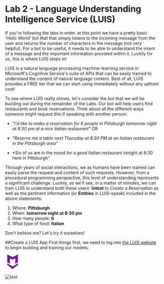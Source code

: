 # Lab 2 - Language Understanding Intelligence Service (LUIS)

If you're following the labs in order, at this point we have a pretty basic 'Hello World' bot that that simply listens to the incoming message from the user and returns the number of characters in the message (not very helpful).  For a bot to be useful, it needs to be able to understand the intent of a message and the important information provided within it.  Luckily for us, this is where LUIS steps in!


LUIS is a natural language processing machine-learning service in Microsoft's Cognitive Service's suite of APIs that can be easily trained to understand the content of natural language content.  Best of all, LUIS provides a FREE tier that we can start using immediately without any upfront cost!

To see where LUIS really shines, let's consider the bot that we will be building out during the remainder of the Labs.  Our bot will help users find restaurants and book reservations.  Think about all the different ways someone might request this if speaking with another person:

* *"I'd like to make a reservation for 6 people in Pittsburgh tomorrow night at 8:30 pm at a nice italian restaurant"* OR

* *"Reserve me a table next Thursday at 8:30 PM at an Italian restaurant in the Pittsburgh area"*

* *Six of us are in the mood for a good Italian restaurant tonight at 8:30 here in Pittsburgh"


Through years of social interactions, we as humans have been trained can easily parse the request and content of such requests.  However, from a procedural programming perspective, this level of understanding represents a significant challenge.  Luckily, as we'll see, in a matter of minutes, we can train LUIS to understand both these users' **Intent** to *Create a Reservation* as well as the pertinent information (or **Entities** in LUIS-speak) included in the above statements:

1. Where:  **Pittsburgh**
2. When:   **tomorrow night at 8:30 pm**
3. How many people:  **6**
4. What type of food:  **Italian**

Don't believe me?  Let's try it ourselves!

##Create a LUIS App
First things first, we need to log into [the LUIS website](https://luis.ai) to begin building and training our models.  

![alt text](https://github.com/adam-p/markdown-here/raw/master/src/common/images/icon48.png "Logo Title Text 1")

![test](https://i.pinimg.com/736x/03/33/7c/03337c0e453ce192aeeaa609aab14e6f--national-parks-usa-grand-canyon-national-park.jpg)


